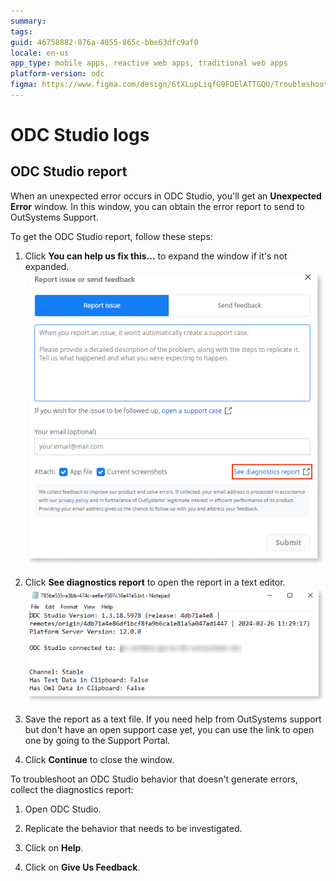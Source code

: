 ```yaml
---
summary: 
tags: 
guid: 46758882-076a-4055-865c-bbe63dfc9af0
locale: en-us
app_type: mobile apps, reactive web apps, traditional web apps
platform-version: odc
figma: https://www.figma.com/design/6tXLupLiqfG9FOElATTGQU/Troubleshooting?node-id=3648-277&t=RphsIlsOjB9BfVCa-1
---
```


# ODC Studio logs

## ODC Studio report

When an unexpected error occurs in ODC Studio, you'll get an **Unexpected Error** window. In this window, you can obtain the error report to send to OutSystems Support.

To get the ODC Studio report, follow these steps:

1. Click **You can help us fix this…** to expand the window if it's not expanded.
   ![Screenshot of the expanded Unexpected Error window in ODC Studio with the option to help fix the issue.](../incident-models/o11/images/report-issue-ss.png "Expanded Unexpected Error Window")

2. Click **See diagnostics report** to open the report in a text editor.
   ![Screenshot of a diagnostics report opened in a text editor.](../incident-models/o11/images/text-editor.png "Diagnostics Report in Text Editor")

3. Save the report as a text file. If you need help from OutSystems support but don't have an open support case yet, you can use the link to open one by going to the Support Portal.

4. Click **Continue** to close the window.

To troubleshoot an ODC Studio behavior that doesn't generate errors, collect the diagnostics report:

1. Open ODC Studio.

2. Replicate the behavior that needs to be investigated.

3. Click on **Help**.

4. Click on **Give Us Feedback**.



